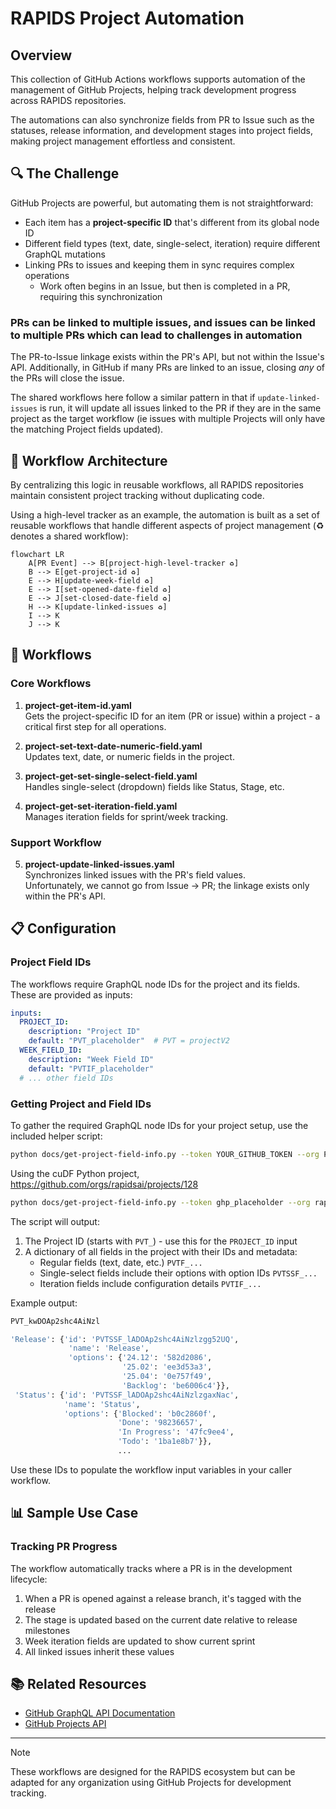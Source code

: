 # RAPIDS Project Automation

## Overview

This collection of GitHub Actions workflows supports automation of the management of GitHub Projects, helping track development progress across RAPIDS repositories. 

The automations can also synchronize fields from PR to Issue such as the statuses, release information, and development stages into project fields, making project management effortless and consistent.

## 🔍 The Challenge

GitHub Projects are powerful, but automating them is not straightforward:

- Each item has a **project-specific ID** that's different from its global node ID
- Different field types (text, date, single-select, iteration) require different GraphQL mutations
- Linking PRs to issues and keeping them in sync requires complex operations
   - Work often begins in an Issue, but then is completed in a PR, requiring this synchronization

### PRs can be linked to multiple issues, and issues can be linked to multiple PRs which can lead to challenges in automation

The PR-to-Issue linkage exists within the PR's API, but not within the Issue's API. Additionally, in GitHub if many PRs are linked to an issue, closing _any_ of the PRs will close the issue.

The shared workflows here follow a similar pattern in that if `update-linked-issues` is run, it will update all issues linked to the PR if they are in the same project as the target workflow (ie issues with multiple Projects will only have the matching Project fields updated).

## 🧩 Workflow Architecture

By centralizing this logic in reusable workflows, all RAPIDS repositories maintain consistent project tracking without duplicating code.

Using a high-level tracker as an example, the automation is built as a set of reusable workflows that handle different aspects of project management (♻️ denotes a shared workflow):

```mermaid
flowchart LR
    A[PR Event] --> B[project-high-level-tracker ♻️]
    B --> E[get-project-id ♻️]
    E --> H[update-week-field ♻️]
    E --> I[set-opened-date-field ♻️]
    E --> J[set-closed-date-field ♻️]
    H --> K[update-linked-issues ♻️]
    I --> K
    J --> K
```

## 📁 Workflows

### Core Workflows

1. **project-get-item-id.yaml**  
   Gets the project-specific ID for an item (PR or issue) within a project - a critical first step for all operations.

2. **project-set-text-date-numeric-field.yaml**  
   Updates text, date, or numeric fields in the project.

3. **project-get-set-single-select-field.yaml**  
   Handles single-select (dropdown) fields like Status, Stage, etc.

4. **project-get-set-iteration-field.yaml**  
   Manages iteration fields for sprint/week tracking.

### Support Workflow

5. **project-update-linked-issues.yaml**  
   Synchronizes linked issues with the PR's field values.<br>
   Unfortunately, we cannot go from Issue -> PR; the linkage exists only within the PR's API.


## 📋 Configuration

### Project Field IDs

The workflows require GraphQL node IDs for the project and its fields. These are provided as inputs:

```yaml
inputs:
  PROJECT_ID:
    description: "Project ID"
    default: "PVT_placeholder"  # PVT = projectV2
  WEEK_FIELD_ID:
    description: "Week Field ID"
    default: "PVTIF_placeholder"
  # ... other field IDs
```

### Getting Project and Field IDs

To gather the required GraphQL node IDs for your project setup, use the included helper script:

```bash
python docs/get-project-field-info.py --token YOUR_GITHUB_TOKEN --org PROJECT_ORG_NAME --project PROJECT_NUMBER
```

Using the cuDF Python project, https://github.com/orgs/rapidsai/projects/128
```bash
python docs/get-project-field-info.py --token ghp_placeholder --org rapidsai --project 128
```

The script will output:
1. The Project ID (starts with `PVT_`) - use this for the `PROJECT_ID` input
2. A dictionary of all fields in the project with their IDs and metadata:
   - Regular fields (text, date, etc.) `PVTF_...`
   - Single-select fields include their options with option IDs `PVTSSF_...`
   - Iteration fields include configuration details `PVTIF_...`

Example output:
```bash
PVT_kwDOAp2shc4AiNzl

'Release': {'id': 'PVTSSF_lADOAp2shc4AiNzlzgg52UQ',
             'name': 'Release',
             'options': {'24.12': '582d2086',
                         '25.02': 'ee3d53a3',
                         '25.04': '0e757f49',
                         'Backlog': 'be6006c4'}},
 'Status': {'id': 'PVTSSF_lADOAp2shc4AiNzlzgaxNac',
            'name': 'Status',
            'options': {'Blocked': 'b0c2860f',
                        'Done': '98236657',
                        'In Progress': '47fc9ee4',
                        'Todo': '1ba1e8b7'}},
                        ...
```

Use these IDs to populate the workflow input variables in your caller workflow.

## 📊 Sample Use Case

### Tracking PR Progress

The workflow automatically tracks where a PR is in the development lifecycle:

1. When a PR is opened against a release branch, it's tagged with the release
2. The stage is updated based on the current date relative to release milestones
3. Week iteration fields are updated to show current sprint
4. All linked issues inherit these values


## 📚 Related Resources

- [GitHub GraphQL API Documentation](https://docs.github.com/en/graphql)
- [GitHub Projects API](https://docs.github.com/en/issues/planning-and-tracking-with-projects/automating-your-project/using-the-api-to-manage-projects)

---

> [!Note]
> These workflows are designed for the RAPIDS ecosystem but can be adapted for any organization using GitHub Projects for development tracking.
